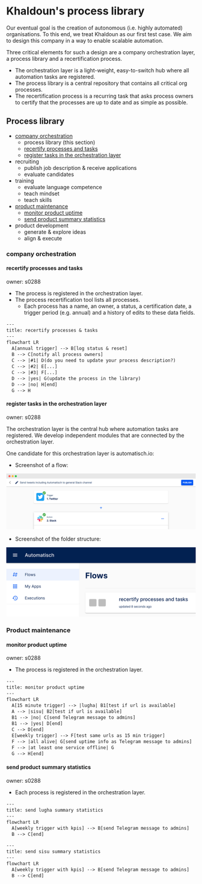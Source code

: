 # Khaldoun's process library

Our eventual goal is the creation of autonomous
(i.e. highly automated) organisations.
To this end, we treat Khaldoun as our first test case.
We aim to design this company in a way to enable scalable automation.

Three critical elements for such a design are a company
orchestration layer, a process library and a recertification process.

- The orchestration layer is a light-weight, easy-to-switch hub
  where all automation tasks are registered.
- The process library is a central repository that contains all
  critical org processes.
- The recertification process is a recurring task that asks
  process owners to certify that the processes are up to date
  and as simple as possible.

## Process library

- [company orchestration](#company-orchestration)
  - process library (this section)
  - [recertify processes and tasks](#recertify-processes-and-tasks)
  - [register tasks in the orchestration layer](#register-tasks-in-the-orchestration-layer)
- recruiting
  - publish job description & receive applications
  - evaluate candidates
- training
  - evaluate language competence
  - teach mindset
  - teach skills
- [product maintenance](#product-maintenance)
  - [monitor product uptime](#monitor-product-uptime)
  - [send product summary statistics](#send-product-summary-statistics)
- product development
  - generate & explore ideas
  - align & execute

### company orchestration

#### recertify processes and tasks

owner: s0288

- The process is registered in the orchestration layer.
- The process recertification tool lists all processes.
  - Each process has a name, an owner, a status, a certification date,
    a trigger period (e.g. annual) and a history of edits to these data fields.

~~~mermaid
---
title: recertify processes & tasks
---
flowchart LR
  A[annual trigger] --> B[log status & reset]
  B --> C[notify all process owners]
  C --> |#1| D(do you need to update your process description?)
  C --> |#2| E[...]
  C --> |#3| F[...]
  D --> |yes| G(update the process in the library)
  D --> |no| H[end]
  G --> H
~~~

#### register tasks in the orchestration layer

owner: s0288

The orchestration layer is the central hub
where automation tasks are registered.
We develop independent modules
that are connected by the orchestration layer.

One candidate for this orchestration layer is automatisch.io:

- Screenshot of a flow:
<img src="./imgs/screenshot-automatisch-flow.png">

- Screenshot of the folder structure:
<img src="./imgs/screenshot-automatisch-folder.png">

### Product maintenance

#### monitor product uptime

owner: s0288

- The process is registered in the orchestration layer.

~~~mermaid
---
title: monitor product uptime 
---
flowchart LR
  A[15 minute trigger] --> |lugha| B1[test if url is available]
  A --> |sisu| B2[test if url is available]
  B1 --> |no| C[send Telegram message to admins]
  B1 --> |yes| D[end]
  C --> D[end]
  E[weekly trigger] --> F[test same urls as 15 min trigger]
  F --> |all alive| G[send uptime info as Telegram message to admins]
  F --> |at least one service offline| G
  G --> H[end]
~~~

#### send product summary statistics

owner: s0288

- Each process is registered in the orchestration layer.

~~~mermaid
---
title: send lugha summary statistics
---
flowchart LR
  A[weekly trigger with kpis] --> B[send Telegram message to admins]
  B --> C[end]
~~~

~~~mermaid
---
title: send sisu summary statistics
---
flowchart LR
  A[weekly trigger with kpis] --> B[send Telegram message to admins]
  B --> C[end]

